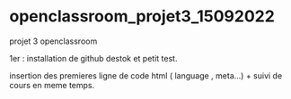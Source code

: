 # openclassroom_projet3_15092022
 projet 3 openclassroom

1er : installation de github destok et petit test.

insertion des premieres ligne de code html ( language , meta...) + suivi de cours en meme temps.